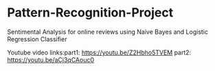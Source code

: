 # Pattern-Recognition-Project
Sentimental Analysis for online reviews using Naive Bayes and Logistic Regression Classifier

Youtube video links:part1: https://youtu.be/Z2Hbho5TVEM
part2: https://youtu.be/aCj3qCAouc0
